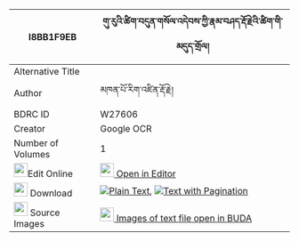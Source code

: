 |I8BB1F9EB|གུ་རུའི་ཚིག་བདུན་གསོལ་འདེབས་ཀྱི་རྣམ་བཤད་རྡོ་རྗེའི་ཚིག་གི་མདུད་གྲོལ། 
| --- | --- 
|Alternative Title |
|Author| མཁན་པོ་རིག་འཛིན་རྡོ་རྗེ།
|BDRC ID | W27606
|Creator | Google OCR
|Number of Volumes| 1
|<img width="25" src="https://img.icons8.com/color/25/000000/edit-property.png">Edit Online| [<img width="25" src="https://avatars.githubusercontent.com/u/45091458?s=200&v=4"> Open in Editor](http://editor.openpecha.org/I8BB1F9EB)
|<img width="25" src="https://img.icons8.com/fluent/48/000000/download-2.png"/>  Download | [![](https://img.icons8.com/color/20/000000/txt.png)Plain Text](https://github.com/Openpecha/I8BB1F9EB/releases/download/v1/guru_i_tsik_dun_soldeb_kyi_nam_plain_I8BB1F9EB.zip), [![](https://img.icons8.com/color/20/000000/txt.png)Text with Pagination](https://github.com/Openpecha/I8BB1F9EB/releases/download/v1/guru_i_tsik_dun_soldeb_kyi_nam_pages_I8BB1F9EB.zip)
|<img width="25" src="https://img.icons8.com/plasticine/100/000000/pictures-folder.png"/>  Source Images | [<img width="25" src="https://library.bdrc.io/icons/BUDA-small.svg"> Images of text file open in BUDA](https://library.bdrc.io/show/bdr:W27606)
